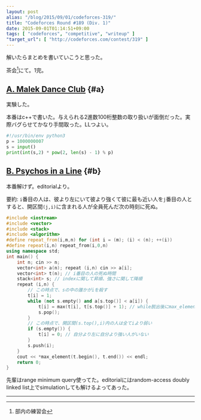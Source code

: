 ```yaml
---
layout: post
alias: "/blog/2015/09/01/codeforces-319/"
title: "Codeforces Round #189 (Div. 1)"
date: 2015-09-01T01:14:51+09:00
tags: [ "codeforces", "competitive", "writeup" ]
"target_url": [ "http://codeforces.com/contest/319" ]
---
```


解いたらまとめを書いていこうと思った。

<!-- more -->

茶会[^1]にて。1完。

## [A. Malek Dance Club](http://codeforces.com/contest/319/problem/A) {#a}

実験した。

本番はc++で書いた。与えられる2進数100桁整数の取り扱いが面倒だった。実際バグらせてかなり手間取った。LLつよい。

``` python
#!/usr/bin/env python3
p = 1000000007
s = input()
print(int(s,2) * pow(2, len(s) - 1) % p)
```

## [B. Psychos in a Line](http://codeforces.com/contest/319/problem/B) {#b}

本番解けず。editorialより。

要約: `i`番目の人は、彼より左にいて彼より強くて彼に最も近い人を`j`番目の人とすると、開区間`(j,i)`に含まれる人が全員死んだ次の時刻に死ぬ。


``` c++
#include <iostream>
#include <vector>
#include <stack>
#include <algorithm>
#define repeat_from(i,m,n) for (int i = (m); (i) < (n); ++(i))
#define repeat(i,n) repeat_from(i,0,n)
using namespace std;
int main() {
    int n; cin >> n;
    vector<int> a(n); repeat (i,n) cin >> a[i];
    vector<int> t(n); // i番目の人の死ぬ時間
    stack<int> s; // indexに関して昇順、強さに関して降順
    repeat (i,n) {
        // この時点で、sの中の誰かがiを殺す
        t[i] = 1;
        while (not s.empty() and a[s.top()] < a[i]) {
            t[i] = max(t[i], t[s.top()] + 1); // while脱出後にmax_elementするとO(n^2)
            s.pop();
        }
        // この時点で、開区間(s.top(),i)内の人は全てiより弱い
        if (s.empty()) {
            t[i] = 0; // 自分より左に自分より強い人がいない
        }
        s.push(i);
    }
    cout << *max_element(t.begin(), t.end()) << endl;
    return 0;
}
```

先輩はrange minimum query使ってた。editorialにはrandom-access doubly linked list上でsimulationしても解けるよってあった。

---

[^1]: 部内の練習会
